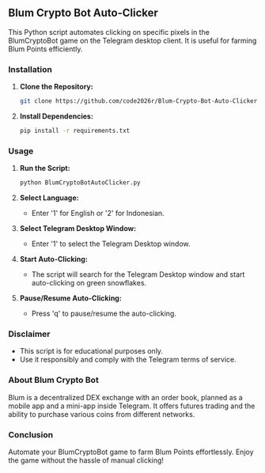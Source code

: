 ## Blum Crypto Bot Auto-Clicker

This Python script automates clicking on specific pixels in the BlumCryptoBot game on the Telegram desktop client. It is useful for farming Blum Points efficiently.

### Installation

1. **Clone the Repository:**
   ```bash
   git clone https://github.com/code2026r/Blum-Crypto-Bot-Auto-Clicker.git
   ```

2. **Install Dependencies:**
   ```bash
   pip install -r requirements.txt
   ```

### Usage

1. **Run the Script:**
   ```bash
   python BlumCryptoBotAutoClicker.py
   ```

2. **Select Language:**
   - Enter '1' for English or '2' for Indonesian.

3. **Select Telegram Desktop Window:**
   - Enter '1' to select the Telegram Desktop window.

4. **Start Auto-Clicking:**
   - The script will search for the Telegram Desktop window and start auto-clicking on green snowflakes.

5. **Pause/Resume Auto-Clicking:**
   - Press 'q' to pause/resume the auto-clicking.

### Disclaimer

- This script is for educational purposes only.
- Use it responsibly and comply with the Telegram terms of service.

### About Blum Crypto Bot

Blum is a decentralized DEX exchange with an order book, planned as a mobile app and a mini-app inside Telegram. It offers futures trading and the ability to purchase various coins from different networks.

### Conclusion

Automate your BlumCryptoBot game to farm Blum Points effortlessly. Enjoy the game without the hassle of manual clicking!
